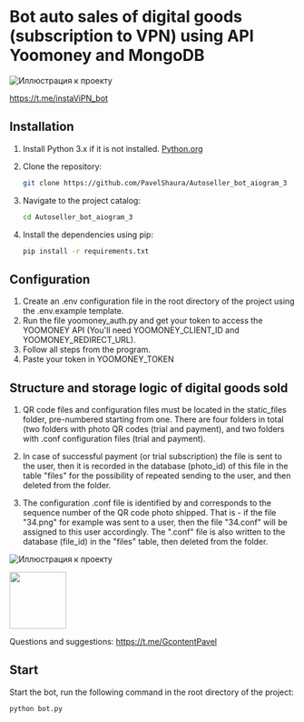 # Bot auto sales of digital goods (subscription to VPN) using API Yoomoney and MongoDB

![Иллюстрация к проекту](https://github.com/PavelShaura/Autoseller_bot_aiogram_3/blob/master/img/insta_vpn_screen.png)

https://t.me/instaViPN_bot

## Installation
1. Install Python 3.x if it is not installed. [Python.org](https://www.python.org/downloads/)

2. Clone the repository:

   ```bash
   git clone https://github.com/PavelShaura/Autoseller_bot_aiogram_3
   
3. Navigate to the project catalog:

   ```bash
   cd Autoseller_bot_aiogram_3
   
4. Install the dependencies using pip:

   ```bash
   pip install -r requirements.txt
   
## Configuration

1. Create an .env configuration file in the root directory of the project using the .env.example template.
2. Run the file yoomoney_auth.py and get your token to access the YOOMONEY API (You'll need YOOMONEY_CLIENT_ID and YOOMONEY_REDIRECT_URL). 
3. Follow all steps from the program.
4. Paste your token in YOOMONEY_TOKEN

## Structure and storage logic of digital goods sold

1. QR code files and configuration files must be located in the static_files folder, pre-numbered starting from one. 
There are four folders in total (two folders with photo QR codes (trial and payment), and two folders with .conf configuration files (trial and payment).

2. In case of successful payment (or trial subscription) the file is sent to the user, then it is recorded in the database (photo_id) of this file in the table "files" for the possibility of repeated sending to the user, and then deleted from the folder.

3. The configuration .conf file is identified by and corresponds to the sequence number of the QR code photo shipped. That is - if the file "34.png" for example was sent to a user, then the file "34.conf" will be assigned to this user accordingly.
The ".conf" file is also written to the database (file_id) in the "files" table, then deleted from the folder.

![Иллюстрация к проекту](https://github.com/PavelShaura/Autoseller_bot_aiogram_3/blob/master/img/static_file_template.png)


<div id="header">
  <img src="https://media.giphy.com/media/3b6rWgdpjf0jrvvvZ6/giphy.gif" width="100"/>
</div>

Questions and suggestions: https://t.me/GcontentPavel

## Start

Start the bot, run the following command in the root directory of the project:

   ```bash 
   python bot.py
